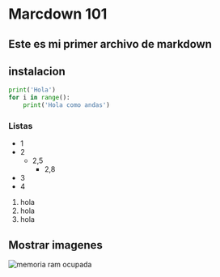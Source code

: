 # Marcdown 101 
Este es mi primer archivo de markdown
---
## instalacion
```py
print('Hola')
for i in range():
    print('Hola como andas')
```
### Listas
- 1
- 2
    - 2,5
        - 2,8
- 3
- 4
  
1. hola
2. hola
3. hola




## Mostrar imagenes
![memoria ram ocupada](/Captura%20desde%202023-03-20%2008-52-06.png "memoria ram ocupada")